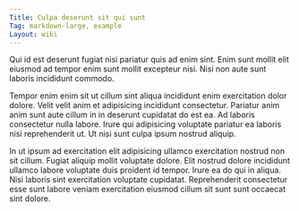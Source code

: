 ```yaml
---
Title: Culpa deserunt sit qui sunt
Tag: markdown-large, example
Layout: wiki
---
```

Qui id est deserunt fugiat nisi pariatur quis ad enim sint. Enim sunt mollit elit eiusmod ad tempor enim sunt mollit excepteur nisi. Nisi non aute sunt laboris incididunt commodo.

Tempor enim enim sit ut cillum sint aliqua incididunt enim exercitation dolor dolore. Velit velit anim et adipisicing incididunt consectetur. Pariatur anim anim sunt aute cillum in in deserunt cupidatat do est ea. Ad laboris consectetur nulla labore. Irure qui adipisicing voluptate pariatur ea laboris nisi reprehenderit ut. Ut nisi sunt culpa ipsum nostrud aliquip.

In ut ipsum ad exercitation elit adipisicing ullamco exercitation nostrud non sit cillum. Fugiat aliquip mollit voluptate dolore. Elit nostrud dolore incididunt ullamco labore voluptate duis proident id tempor. Irure ea do qui in aliqua. Nisi laboris sint exercitation voluptate cupidatat. Reprehenderit consectetur esse sunt labore veniam exercitation eiusmod cillum sit sunt sunt occaecat sint dolore.